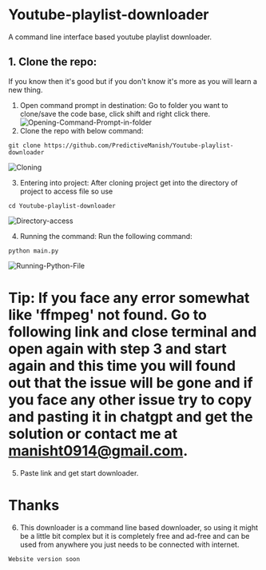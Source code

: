 # Youtube-playlist-downloader
A command line interface based youtube playlist downloader.
## 1. Clone the repo:

If you know then it's good but if you don't know it's more as you will learn a new thing.
1. Open command prompt in destination:
    Go to folder you want to clone/save the code base, click shift and right click there.
![Opening-Command-Prompt-in-folder](https://res.cloudinary.com/dw6ps7x9q/image/upload/v1729935920/Screenshot_2024-10-26_150913_z9zrja.png)
2. Clone the repo with below command: 
```
git clone https://github.com/PredictiveManish/Youtube-playlist-downloader
```
![Cloning](https://res.cloudinary.com/dw6ps7x9q/image/upload/v1729935921/Screenshot_2024-10-26_145149_wfnylj.png)

3. Entering into project:
After cloning project get into the directory of project to access file so use 
```
cd Youtube-playlist-downloader
```
![Directory-access](https://res.cloudinary.com/dw6ps7x9q/image/upload/v1729935920/Screenshot_2024-10-26_150119_ub2hfa.png)

4. Running the command: 
Run the following command:
```
python main.py
```
![Running-Python-File](https://res.cloudinary.com/dw6ps7x9q/image/upload/v1729935920/Screenshot_2024-10-26_150131_l4plre.png)

# Tip: If you face any error somewhat like 'ffmpeg' not found. Go to following link and close terminal and open again with step 3 and start again and this time you will found out that the issue will be gone and if you face any other issue try to copy and pasting it in chatgpt and get the solution or contact me at manisht0914@gmail.com. 

5. Paste link and get start downloader.

# Thanks 
6. This downloader is a command line based downloader, so using it might be a little bit complex but it is completely free and ad-free and can be used from anywhere you just needs to be connected with internet.

```
Website version soon
```
